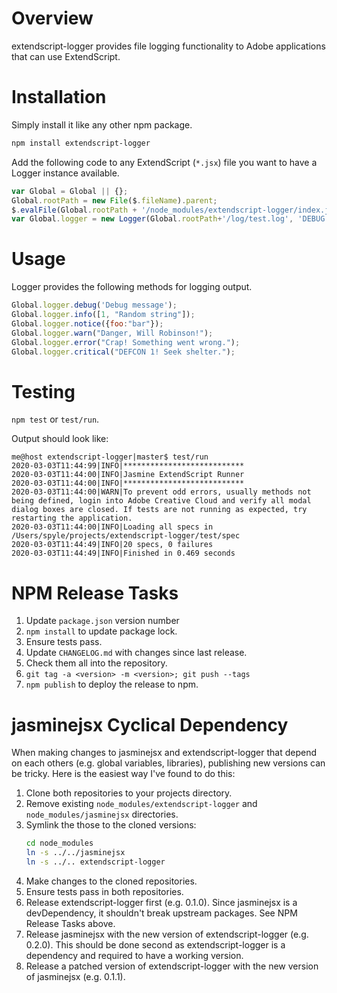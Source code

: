 # Overview

extendscript-logger provides file logging functionality to Adobe applications that can use ExtendScript.

# Installation

Simply install it like any other npm package.

```sh
npm install extendscript-logger

```

Add the following code to any ExtendScript (`*.jsx`) file you want to have a Logger instance available.

```js
var Global = Global || {};
Global.rootPath = new File($.fileName).parent;
$.evalFile(Global.rootPath + '/node_modules/extendscript-logger/index.jsx');
var Global.logger = new Logger(Global.rootPath+'/log/test.log', 'DEBUG');
```

# Usage

Logger provides the following methods for logging output.

```js
Global.logger.debug('Debug message');
Global.logger.info([1, "Random string"]);
Global.logger.notice({foo:"bar"});
Global.logger.warn("Danger, Will Robinson!");
Global.logger.error("Crap! Something went wrong.");
Global.logger.critical("DEFCON 1! Seek shelter.");
```

# Testing

`npm test` or `test/run`.

Output should look like:

```
me@host extendscript-logger|master$ test/run
2020-03-03T11:44:99|INFO|***************************
2020-03-03T11:44:00|INFO|Jasmine ExtendScript Runner
2020-03-03T11:44:00|INFO|***************************
2020-03-03T11:44:00|WARN|To prevent odd errors, usually methods not being defined, login into Adobe Creative Cloud and verify all modal dialog boxes are closed. If tests are not running as expected, try restarting the application.
2020-03-03T11:44:00|INFO|Loading all specs in /Users/spyle/projects/extendscript-logger/test/spec
2020-03-03T11:44:49|INFO|20 specs, 0 failures
2020-03-03T11:44:49|INFO|Finished in 0.469 seconds
```

# NPM Release Tasks

1. Update `package.json` version number
1. `npm install` to update package lock.
1. Ensure tests pass.
1. Update `CHANGELOG.md` with changes since last release.
1. Check them all into the repository.
1. `git tag -a <version> -m <version>; git push --tags`
1. `npm publish` to deploy the release to npm.

# jasminejsx Cyclical Dependency

When making changes to jasminejsx and extendscript-logger that depend on each others (e.g. global variables, libraries), publishing new versions can be tricky. Here is the easiest way I've found to do this:

1. Clone both repositories to your projects directory.
1. Remove existing `node_modules/extendscript-logger` and `node_modules/jasminejsx` directories.
1. Symlink the those to the cloned versions:
    ```sh
    cd node_modules
    ln -s ../../jasminejsx
    ln -s ../.. extendscript-logger
    ```
1. Make changes to the cloned repositories.
1. Ensure tests pass in both repositories.
1. Release extendscript-logger first (e.g. 0.1.0). Since jasminejsx is a devDependency, it shouldn't break upstream packages. See NPM Release Tasks above.
1. Release jasminejsx with the new version of extendscript-logger (e.g. 0.2.0). This should be done second as extendscript-logger is a dependency and required to have a working version.
1. Release a patched version of extendscript-logger with the new version of jasminejsx (e.g. 0.1.1).
